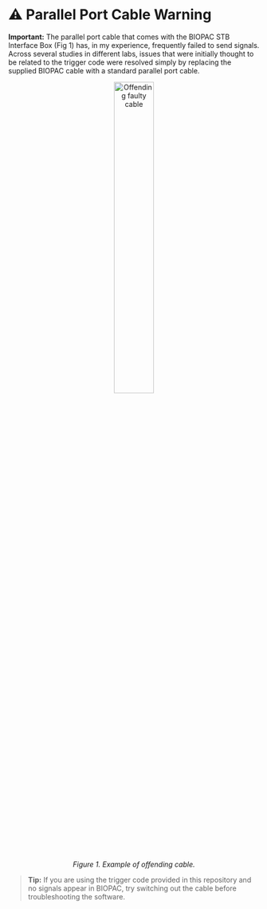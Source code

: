 # ⚠️ Parallel Port Cable Warning

**Important:** The parallel port cable that comes with the BIOPAC STB Interface Box (Fig 1) has, in my experience, frequently failed to send signals. Across several studies in different labs, issues that were initially thought to be related to the trigger code were resolved simply by replacing the supplied BIOPAC cable with a standard parallel port cable.

<p align="center">
  <img src="../images/STP_OffendingCable.png" alt="Offending faulty cable" width="40%">
  <br>
  <em>Figure 1. Example of offending cable.</em>
</p>


> **Tip:** If you are using the trigger code provided in this repository and no signals appear in BIOPAC, try switching out the cable before troubleshooting the software.
